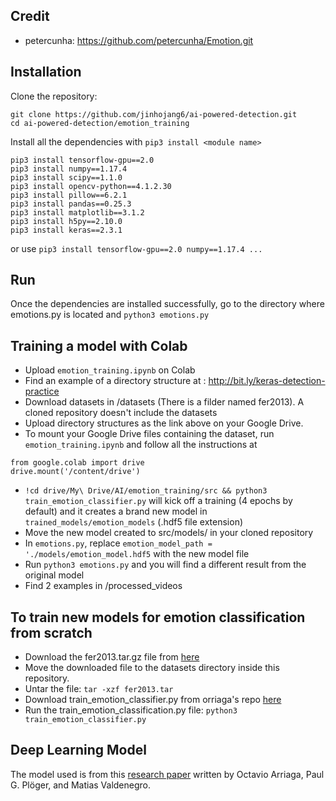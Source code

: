 ## Credit

- petercunha: https://github.com/petercunha/Emotion.git


## Installation

Clone the repository:
```
git clone https://github.com/jinhojang6/ai-powered-detection.git
cd ai-powered-detection/emotion_training
```

Install all the dependencies with `pip3 install <module name>`

```
pip3 install tensorflow-gpu==2.0
pip3 install numpy==1.17.4
pip3 install scipy==1.1.0
pip3 install opencv-python==4.1.2.30
pip3 install pillow==6.2.1
pip3 install pandas==0.25.3
pip3 install matplotlib==3.1.2
pip3 install h5py==2.10.0
pip3 install keras==2.3.1
```

or use `pip3 install tensorflow-gpu==2.0 numpy==1.17.4 ...`


## Run

Once the dependencies are installed successfully, go to the directory where emotions.py is located and
`python3 emotions.py`


## Training a model with Colab

- Upload `emotion_training.ipynb` on Colab
- Find an example of a directory structure at : http://bit.ly/keras-detection-practice
- Download datasets in /datasets (There is a filder named fer2013). A cloned repository doesn't include the datasets
- Upload directory structures as the link above on your Google Drive.
- To mount your Google Drive files containing the dataset, run `emotion_training.ipynb` and follow all the instructions at
```
from google.colab import drive
drive.mount('/content/drive')
```
- `!cd drive/My\ Drive/AI/emotion_training/src && python3 train_emotion_classifier.py` will kick off a training (4 epochs by default) and it creates a brand new model in `trained_models/emotion_models` (.hdf5 file extension)
- Move the new model created to src/models/ in your cloned repository
- In `emotions.py`, replace `emotion_model_path = './models/emotion_model.hdf5` with the new model file
- Run `python3 emotions.py` and you will find a different result from the original model
- Find 2 examples in /processed_videos


## To train new models for emotion classification from scratch

- Download the fer2013.tar.gz file from [here](https://www.kaggle.com/c/challenges-in-representation-learning-facial-expression-recognition-challenge/data)
- Move the downloaded file to the datasets directory inside this repository.
- Untar the file:
`tar -xzf fer2013.tar`
- Download train_emotion_classifier.py from orriaga's repo [here](https://github.com/oarriaga/face_classification/blob/master/src/train_emotion_classifier.py)
- Run the train_emotion_classification.py file:
`python3 train_emotion_classifier.py`


## Deep Learning Model

The model used is from this [research paper](https://github.com/oarriaga/face_classification/blob/master/report.pdf) written by Octavio Arriaga, Paul G. Plöger, and Matias Valdenegro.
